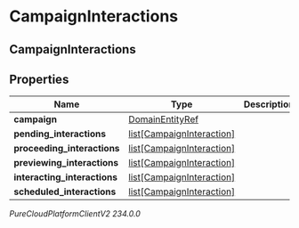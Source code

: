 # CampaignInteractions

## CampaignInteractions

## Properties

|Name | Type | Description | Notes|
|------------ | ------------- | ------------- | -------------|
| **campaign** | [DomainEntityRef](DomainEntityRef) |  | [optional] |
| **pending_interactions** | [list[CampaignInteraction]](CampaignInteraction) |  | [optional] |
| **proceeding_interactions** | [list[CampaignInteraction]](CampaignInteraction) |  | [optional] |
| **previewing_interactions** | [list[CampaignInteraction]](CampaignInteraction) |  | [optional] |
| **interacting_interactions** | [list[CampaignInteraction]](CampaignInteraction) |  | [optional] |
| **scheduled_interactions** | [list[CampaignInteraction]](CampaignInteraction) |  | [optional] |



_PureCloudPlatformClientV2 234.0.0_
